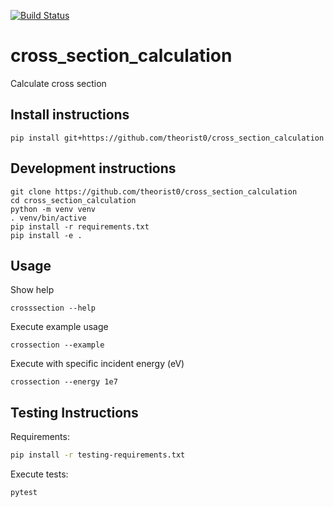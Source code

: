 [![Build Status](https://travis-ci.com/theorist0/cross_section_calculation.svg?branch=master)](https://travis-ci.com/theorist0/cross_section_calculation)

# cross_section_calculation
Calculate cross section


## Install instructions
```
pip install git+https://github.com/theorist0/cross_section_calculation
```

## Development instructions
```
git clone https://github.com/theorist0/cross_section_calculation
cd cross_section_calculation
python -m venv venv
. venv/bin/active
pip install -r requirements.txt
pip install -e .
```
## Usage
Show help
```
crosssection --help
```

Execute example usage
```
crossection --example
```


Execute with specific incident energy (eV)
```
crossection --energy 1e7
```


## Testing Instructions

Requirements:

```bash
pip install -r testing-requirements.txt
```

Execute tests:

```bash
pytest
```